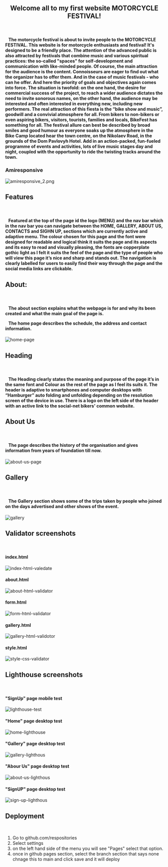 
<center><h2>Welcome all to my first website MOTORCYCLE FESTIVAL!</h2></center>
<br>
<h4>&nbsp;&nbsp;&nbsp;The motorcycle festival is about to invite people to the MOTORCYCLE FESTIVAL. This website is for motorcycle enthusiasts and festival! It's designed to be a friendly place.  The attention of the advanced public is also attracted by festivals that combine music and various spiritual practices: the so-called "spaces" for self-development and communication with like-minded people.
Of course, the main attraction for the audience is the content. Connoisseurs are eager to find out what the organizer has to offer them. And in the case of music festivals - who can he offer. And here the priority of goals and objectives again comes into force. The situation is twofold: on the one hand, the desire for commercial success of the project, to reach a wider audience dictates the need to invite sonorous names, on the other hand, the audience may be interested and often interested in everything new, including new performers.
The real attraction of this fiesta is the “bike show and music”, goodwill and a convivial atmosphere for all. From bikers to non-bikers or even aspiring bikers, visitors, tourists, families and locals, BikeFest has something for all. The festival allure can best be described by broad smiles and good humour as everyone soaks up the atmosphere in the Bike Camp located hear the town centre, on the Nikolaev Road, in the grounds of the Dom Pavlovyh Hotel.  Add in an action-packed, fun-fueled programme of events and activities, lots of live music stages day and night, coupled with the opportunity to ride the twisting tracks around the town.</h4>

<h3>Amiresponsive</h3>

![amiresponsive_2.png](MotorcycleMeatUp/assets/images/amiresponsive.png)

<h2>Features</h2>
<br>
<h4>&nbsp;&nbsp;&nbsp;Featured at the top of the page id the logo (MENU) and the nav bar which in the nav bar you can navigate between the HOME, GALLERY, ABOUT US, CONTACTS  and SIGHN UP, sections which are currently active and adaptive menu. The colour chosen for this page and the font were designed for readable and logical think it suits the page and its aspects and its easy to read and visually pleasing, the fonts are copperplate gothic light as I felt it suits the feel of the page and the type of people who will view this page it’s nice and sharp and stands out. The navigation is clearly labelled for users to easily find their way through the page and the social media links are clickable.</h4>

<h2>About:</h2>
<br>
<h4>&nbsp;&nbsp;&nbsp;The about section explains what the webpage is for and why its been created and what the main goal of the page is.
  <p>&nbsp;&nbsp;&nbsp;The home page describes the schedule, the address and contact information.</p></h4>

  
![home-page](MotorcycleMeatUp/assets/images/home-page.png)

<h2>Heading</h2>
<br>
<h4>&nbsp;&nbsp;&nbsp;The Heading clearly states the meaning and purpose of the page it’s in the same font and Colour as the rest of the page as I feel its suits it.
The header is adaptive to smartphones and computer desktops with “Hamburger” auto folding and unfolding depending on the resolution screen of the device in use.
There is a logo on the left side of the header with an active link to the social-net bikers' common website.</h4>

<h2>About Us</h2>
<br>
<h4>&nbsp;&nbsp;&nbsp;The page describes the history of the organisation and gives information from years of foundation till now.</h4>
  
![about-us-page](MotorcycleMeatUp/assets/images/about-us-page.png)

<h2>Gallery</h2>
<br>
<h4>&nbsp;&nbsp;&nbsp;The Gallery section shows some of the trips taken by people who joined on the days advertised and other shows of the event.</h4>
  
![gallery](MotorcycleMeatUp/assets/images/gallery.png)


<h2>Validator screenshots</h2>
<br>
<h4>index.html</h4>
  
![index-html-valedate](MotorcycleMeatUp/assets/images/index-html-valedate.png)


<h4>about.html</h4>

![about-html-validator](MotorcycleMeatUp/assets/images/about-html-validator.png)


<h4>form.html</h4>

![form-html-validator](MotorcycleMeatUp/assets/images/form-html-validator.png)

<h4>gallery.html</h4>

![gallery-html-validotor](MotorcycleMeatUp/assets/images/gallery-html-validotor.png)

<h4>style.html</h4>
  
![style-css-validator](MotorcycleMeatUp/assets/images/style-css-validator.png)

<h2>Lighthouse screenshots</h2>
<br>
<h4>"SignUp" page mobile test</h4>
  
![lighthouse-test](MotorcycleMeatUp/assets/images/lighthouse-test.png)
<h4>"Home" page desktop test</h4>

![home-lighthouse](MotorcycleMeatUp/assets/images/home-lighthouse.png)
<h4>"Gallery" page desktop test</h4>

![gallery-lighthous](MotorcycleMeatUp/assets/images/gallery-lighthous.png)
<h4>"Abour Us" page desktop test</h4>

![about-us-lighthous](MotorcycleMeatUp/assets/images/about-us-lighthous.png)
<h4>"SignUP" page desktop test</h4>

![sign-up-lighthous](MotorcycleMeatUp/assets/images/sign-up-lighthous.png)

<h2>Deployment</h2>
<br>
<ol>
<li>Go to github.com/respositories</li>
<li>Select settings</li>
<li>on the left hand side of the menu you will see "Pages" select that option.</li>
<li>once in github pages section, select the branch section that says none chnage this to main and click save and it will deploy</li>
</ol>